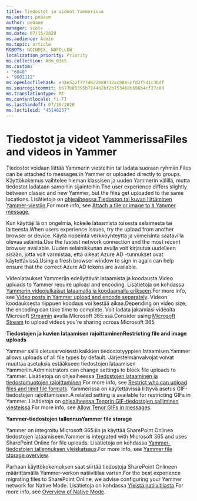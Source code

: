 ```yaml
---
title: Tiedostot ja videot Yammerissa
ms.author: pebaum
author: pebaum
manager: scotv
ms.date: 07/15/2020
ms.audience: Admin
ms.topic: article
ROBOTS: NOINDEX, NOFOLLOW
localization_priority: Priority
ms.collection: Adm_O365
ms.custom:
- "6040"
- "9003112"
ms.openlocfilehash: e34e522f777d6228d8732ac88b5cfd2f5d1c3bdf
ms.sourcegitcommit: b677b85395b7244b2bf2b753468b696b4cf27c8d
ms.translationtype: MT
ms.contentlocale: fi-FI
ms.lasthandoff: 07/16/2020
ms.locfileid: "45148257"
---
```

# <a name="files-and-videos-in-yammer"></a><span data-ttu-id="1b5f5-102">Tiedostot ja videot Yammerissa</span><span class="sxs-lookup"><span data-stu-id="1b5f5-102">Files and videos in Yammer</span></span>

<span data-ttu-id="1b5f5-103">Tiedostot voidaan liittää Yammerin viesteihin tai ladata suoraan ryhmiin.</span><span class="sxs-lookup"><span data-stu-id="1b5f5-103">Files can be attached to messages in Yammer or uploaded directly to groups.</span></span> <span data-ttu-id="1b5f5-104">Käyttökokemus vaihtelee hieman klassisen ja uuden Yammerin välillä, mutta tiedostot ladataan samoihin sijainteihin.</span><span class="sxs-lookup"><span data-stu-id="1b5f5-104">The user experience differs slightly between classic and new Yammer, but the files get uploaded to the same locations.</span></span> <span data-ttu-id="1b5f5-105">Lisätietoja on [ohjeaiheessa Tiedoston tai kuvan liittäminen Yammer-viestiin](https://support.microsoft.com/office/attach-a-file-or-image-to-a-yammer-message-f576d4d1-ad66-4ce4-9c43-46cf75978dbf),</span><span class="sxs-lookup"><span data-stu-id="1b5f5-105">For more info, see [Attach a file or image to a Yammer message](https://support.microsoft.com/office/attach-a-file-or-image-to-a-yammer-message-f576d4d1-ad66-4ce4-9c43-46cf75978dbf),</span></span>  

<span data-ttu-id="1b5f5-106">Kun käyttäjillä on ongelmia, kokeile lataamista toisesta selaimesta tai laitteesta.</span><span class="sxs-lookup"><span data-stu-id="1b5f5-106">When users experience issues, try the upload from another browser or device.</span></span> <span data-ttu-id="1b5f5-107">Käytä nopeinta verkkoyhteyttä ja viimeisintä saatavilla olevaa selainta.</span><span class="sxs-lookup"><span data-stu-id="1b5f5-107">Use the fastest network connection and the most recent browser available.</span></span> <span data-ttu-id="1b5f5-108">Uuden selainikkunan avulla voit kirjautua uudelleen sisään, jotta voit varmistaa, että oikeat Azure AD -tunnukset ovat käytettävissä.</span><span class="sxs-lookup"><span data-stu-id="1b5f5-108">Using a fresh browser window to sign in again can help ensure that the correct Azure AD tokens are available.</span></span>

<span data-ttu-id="1b5f5-109">Videolataukset Yammeriin edellyttävät lataamista ja koodausta.</span><span class="sxs-lookup"><span data-stu-id="1b5f5-109">Video uploads to Yammer require upload and encoding.</span></span> <span data-ttu-id="1b5f5-110">Lisätietoja on kohdassa [Yammerin videojulkaisut lataamalla ja koodaamalla erikseen](https://support.microsoft.com/office/video-posts-in-yammer-upload-and-encode-separately-5b3a348e-3a0a-4c4b-95b1-eabdf245ba25).</span><span class="sxs-lookup"><span data-stu-id="1b5f5-110">For more info, see [Video posts in Yammer upload and encode separately](https://support.microsoft.com/office/video-posts-in-yammer-upload-and-encode-separately-5b3a348e-3a0a-4c4b-95b1-eabdf245ba25).</span></span> <span data-ttu-id="1b5f5-111">Videon koodauksesta riippuen koodaus voi kestää aikaa.</span><span class="sxs-lookup"><span data-stu-id="1b5f5-111">Depending on video size, the encoding can take time to complete.</span></span> <span data-ttu-id="1b5f5-112">Voit ladata jakamiasi videoita Microsoft [Streamin](https://docs.microsoft.com/stream/overview) avulla Microsoft 365:ssä.</span><span class="sxs-lookup"><span data-stu-id="1b5f5-112">Consider using [Microsoft Stream](https://docs.microsoft.com/stream/overview) to upload videos you're sharing across Microsoft 365.</span></span>

<span data-ttu-id="1b5f5-113">**Tiedostojen ja kuvien lataamisen rajoittaminen**</span><span class="sxs-lookup"><span data-stu-id="1b5f5-113">**Restricting file and image uploads**</span></span>

<span data-ttu-id="1b5f5-114">Yammer sallii oletusarvoisesti kaikkien tiedostotyyppien lataamisen.</span><span class="sxs-lookup"><span data-stu-id="1b5f5-114">Yammer allows uploads of all file types by default.</span></span> <span data-ttu-id="1b5f5-115">Järjestelmänvalvojat voivat muuttaa asetuksia estääkseen tiedostojen lataamisen Yammeriin.</span><span class="sxs-lookup"><span data-stu-id="1b5f5-115">Administrators can change settings to block file uploads to Yammer.</span></span> <span data-ttu-id="1b5f5-116">Lisätietoja on ohjeaiheessa [Tiedostojen lataaminen ja tiedostomuotojen rajoittaminen](https://docs.microsoft.com/yammer/configure-your-yammer-network/configure-yammer#restrict-who-can-upload-files-and-limit-file-formats).</span><span class="sxs-lookup"><span data-stu-id="1b5f5-116">For more info, see [Restrict who can upload files and limit file formats](https://docs.microsoft.com/yammer/configure-your-yammer-network/configure-yammer#restrict-who-can-upload-files-and-limit-file-formats).</span></span> <span data-ttu-id="1b5f5-117">Yammerissa on käytettävissä liittyvä asetus GIF-tiedostojen rajoittamiseen.</span><span class="sxs-lookup"><span data-stu-id="1b5f5-117">A related setting is available for restricting GIFs in Yammer.</span></span> <span data-ttu-id="1b5f5-118">Lisätietoja on [ohjeaiheessa Tenorin GIF-tiedostojen salliminen viesteissä](https://docs.microsoft.com/yammer/configure-your-yammer-network/configure-yammer#allow-tenor-gifs-in-messages).</span><span class="sxs-lookup"><span data-stu-id="1b5f5-118">For more info, see [Allow Tenor GIFs in messages](https://docs.microsoft.com/yammer/configure-your-yammer-network/configure-yammer#allow-tenor-gifs-in-messages).</span></span>

<span data-ttu-id="1b5f5-119">**Yammer-tiedostojen tallennus**</span><span class="sxs-lookup"><span data-stu-id="1b5f5-119">**Yammer file storage**</span></span>

<span data-ttu-id="1b5f5-120">Yammer on integroitu Microsoft 365:iin ja käyttää SharePoint Onlinea tiedostojen lataamiseen.</span><span class="sxs-lookup"><span data-stu-id="1b5f5-120">Yammer is integrated with Microsoft 365 and uses SharePoint Online for file uploads.</span></span> <span data-ttu-id="1b5f5-121">Lisätietoja on kohdassa [Yammer-tiedostojen tallennuksen yleiskatsaus](https://docs.microsoft.com/yammer/get-started-with-yammer/file-storage).</span><span class="sxs-lookup"><span data-stu-id="1b5f5-121">For more info, see [Yammer file storage overview](https://docs.microsoft.com/yammer/get-started-with-yammer/file-storage).</span></span> 

<span data-ttu-id="1b5f5-122">Parhaan käyttökokemuksen saat siirtää tiedostoja SharePoint Onlineen määrittämällä Yammer-verkon natiivitilaa varten.</span><span class="sxs-lookup"><span data-stu-id="1b5f5-122">For the best experience migrating files to SharePoint Online, we advise configuring your Yammer network for Native Mode.</span></span> <span data-ttu-id="1b5f5-123">Lisätietoja on kohdassa [Yleistä natiivitilasta](https://docs.microsoft.com/yammer/configure-your-yammer-network/overview-native-mode).</span><span class="sxs-lookup"><span data-stu-id="1b5f5-123">For more info, see [Overview of Native Mode](https://docs.microsoft.com/yammer/configure-your-yammer-network/overview-native-mode).</span></span> 